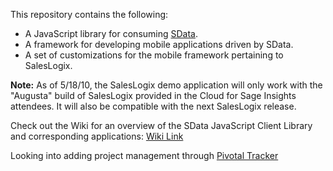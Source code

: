 This repository contains the following:

* A JavaScript library for consuming [SData](http://sdata.sage.com).
* A framework for developing mobile applications driven by SData.
* A set of customizations for the mobile framework pertaining to SalesLogix.

<b>Note:</b> As of 5/18/10, the SalesLogix demo application will only work with the "Augusta" build of SalesLogix provided in the Cloud for Sage Insights attendees. It will also be compatible with the next SalesLogix release.

Check out the Wiki for an overview of the SData JavaScript Client Library and corresponding applications: [Wiki Link](https://github.com/SageScottsdalePlatform/SDataJavaScriptClientLib/wikis)

Looking into adding project management through [Pivotal Tracker](http://www.pivotaltracker.com/projects/83955)